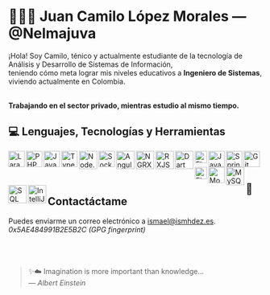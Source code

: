 # 👨🏻‍💻 Juan Camilo López Morales &mdash; @Nelmajuva

¡Hola! Soy Camilo, ténico y actualmente estudiante de la tecnología de Análisis y Desarrollo de Sistemas de Información,<br/>
teniendo cómo meta lograr mis niveles educativos a **Ingeniero de Sistemas**, viviendo actualmente en Colombia.<br/><br/>

**Trabajando en el sector privado, mientras estudio al mismo tiempo.**

## 💻 Lenguajes, Tecnologías y Herramientas
<img align="left" alt="Laravel" width="32px" src="https://upload.wikimedia.org/wikipedia/commons/thumb/9/9a/Laravel.svg/1200px-Laravel.svg.png" >
<img align="left" alt="PHP" width="32px" src="https://cdn3.iconfinder.com/data/icons/popular-services-brands/512/php-512.png" >
<img align="left" alt="JavaScript" width="32px" src="https://upload.wikimedia.org/wikipedia/commons/thumb/9/99/Unofficial_JavaScript_logo_2.svg/800px-Unofficial_JavaScript_logo_2.svg.png" >
<img align="left" alt="TypeScript" width="32px" src="https://upload.wikimedia.org/wikipedia/commons/4/4c/Typescript_logo_2020.svg" >
<img align="left" alt="Node.JS" width="36px" src="https://icons-for-free.com/iconfiles/png/512/install+javascript+js+node+npm+tools+icon-1320165731324625592.png" >
<img align="left" alt="Sockets" width="32px" src="https://cdn.worldvectorlogo.com/logos/socket-io.svg" >
<img align="left" alt="Angular" width="36px" src="https://upload.wikimedia.org/wikipedia/commons/thumb/c/cf/Angular_full_color_logo.svg/2048px-Angular_full_color_logo.svg.png" >
<img align="left" alt="NGRX" width="36px" src="https://ngrx.io/assets/images/badge.svg" >
<img align="left" alt="RXJS" width="36px" src="https://cdn.worldvectorlogo.com/logos/rxjs-1.svg" >
<img align="left" alt="Dart" width="36px" src="https://img.icons8.com/color/144/000000/dart.png">
<img align="left" alt="Flutter" width="24px" src="https://iconape.com/wp-content/files/yb/61798/svg/flutter-logo.svg" >
<img align="left" alt="Java" width="32px" src="https://cdn-icons-png.flaticon.com/512/226/226777.png" >
<img align="left" alt="Spring" width="32px" src="https://cdn.freebiesupply.com/logos/large/2x/spring-3-logo-png-transparent.png" >
<img align="left" alt="Git" width="32px" src="https://upload.wikimedia.org/wikipedia/commons/thumb/3/3f/Git_icon.svg/1024px-Git_icon.svg.png" >
<img align="left" alt="FireBase" width="24px" src="https://firebase.google.com/downloads/brand-guidelines/PNG/logo-logomark.png?hl=es-419" >
<img align="left" alt="MongoDB" width="32px" src="https://img.icons8.com/color/480/mongodb.png" >
<img align="left" alt="MySQL" width="36px" src="https://rcorrado.github.io/img/techs/Mysql.png">
<img align="left" alt="SQL" width="36px" src="https://www.geekandjob.com/uploads/wiki/43b8c92d2a8fcd2a95ae6bf30c18494dae92467a.png">
<img align="left" alt="IntelliJ" width="36px" src="https://upload.wikimedia.org/wikipedia/commons/thumb/9/9c/IntelliJ_IDEA_Icon.svg/1200px-IntelliJ_IDEA_Icon.svg.png">

<br />
<br />

## 📨 Contactáctame
Puedes enviarme un correo electrónico a <a href="mailto:ismael@ismhdez.es">ismael@ismhdez.es</a>.  
<i>0x5AE484991B2E5B2C (GPG fingerprint)</i>
<br />
<br />
<br />
<br />

> ✨☁️ Imagination is more important than knowledge...  
> *&mdash; Albert Einstein*

